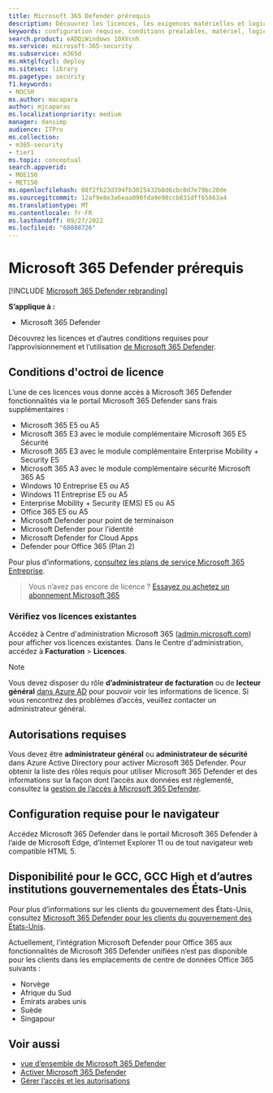 ```yaml
---
title: Microsoft 365 Defender prérequis
description: Découvrez les licences, les exigences matérielles et logicielles, ainsi que d’autres paramètres de configuration pour Microsoft 365 Defender
keywords: configuration requise, conditions préalables, matériel, logiciel, navigateur, Microsoft 365 Defender, M365, licence, E5, A5, EMS, achat
search.product: eADQiWindows 10XVcnh
ms.service: microsoft-365-security
ms.subservice: m365d
ms.mktglfcycl: deploy
ms.sitesec: library
ms.pagetype: security
f1.keywords:
- NOCSH
ms.author: macapara
author: mjcaparas
ms.localizationpriority: medium
manager: dansimp
audience: ITPro
ms.collection:
- m365-security
- tier1
ms.topic: conceptual
search.appverid:
- MOE150
- MET150
ms.openlocfilehash: 08f2fb23d394fb3025432b8d6cbc0d7e79bc20de
ms.sourcegitcommit: 12af9e8e3a6eaa090fda9e98ccb831dff65863a4
ms.translationtype: MT
ms.contentlocale: fr-FR
ms.lasthandoff: 09/27/2022
ms.locfileid: "68088726"
---
```

# <a name="microsoft-365-defender-prerequisites"></a>Microsoft 365 Defender prérequis

[!INCLUDE [Microsoft 365 Defender rebranding](../includes/microsoft-defender.md)]


**S’applique à :**
- Microsoft 365 Defender

Découvrez les licences et d’autres conditions requises pour l’approvisionnement et l’utilisation [de Microsoft 365 Defender](microsoft-365-defender.md).

## <a name="licensing-requirements"></a>Conditions d'octroi de licence
L’une de ces licences vous donne accès à Microsoft 365 Defender fonctionnalités via le portail Microsoft 365 Defender sans frais supplémentaires :

- Microsoft 365 E5 ou A5
- Microsoft 365 E3 avec le module complémentaire Microsoft 365 E5 Sécurité
- Microsoft 365 E3 avec le module complémentaire Enterprise Mobility + Security E5
- Microsoft 365 A3 avec le module complémentaire sécurité Microsoft 365 A5
- Windows 10 Entreprise E5 ou A5
- Windows 11 Entreprise E5 ou A5
- Enterprise Mobility + Security (EMS) E5 ou A5 
- Office 365 E5 ou A5
- Microsoft Defender pour point de terminaison
- Microsoft Defender pour l’identité 
- Microsoft Defender for Cloud Apps
- Defender pour Office 365 (Plan 2)

Pour plus d’informations, [consultez les plans de service Microsoft 365 Entreprise](https://www.microsoft.com/licensing/product-licensing/microsoft-365-enterprise).

> Vous n’avez pas encore de licence ? [Essayez ou achetez un abonnement Microsoft 365](../../commerce/try-or-buy-microsoft-365.md)

### <a name="check-your-existing--licenses"></a>Vérifiez vos licences existantes
Accédez à Centre d'administration Microsoft 365 ([admin.microsoft.com](https://admin.microsoft.com/)) pour afficher vos licences existantes. Dans le Centre d'administration, accédez à **Facturation** > **Licences**.

>[!NOTE]
> Vous devez disposer du rôle **d’administrateur de facturation** ou de **lecteur général** [dans Azure AD](/azure/active-directory/roles/permissions-reference) pour pouvoir voir les informations de licence. Si vous rencontrez des problèmes d’accès, veuillez contacter un administrateur général.

## <a name="required-permissions"></a>Autorisations requises
Vous devez être **administrateur général** ou **administrateur de sécurité** dans Azure Active Directory pour activer Microsoft 365 Defender. Pour obtenir la liste des rôles requis pour utiliser Microsoft 365 Defender et des informations sur la façon dont l’accès aux données est réglementé, consultez la [gestion de l’accès à Microsoft 365 Defender](m365d-permissions.md).

## <a name="browser-requirements"></a>Configuration requise pour le navigateur
Accédez Microsoft 365 Defender dans le portail Microsoft 365 Defender à l’aide de Microsoft Edge, d’Internet Explorer 11 ou de tout navigateur web compatible HTML 5.

## <a name="availability-to-us-gcc-gcc-high-and-other-us-government-institutions"></a>Disponibilité pour le GCC, GCC High et d’autres institutions gouvernementales des États-Unis

Pour plus d’informations sur les clients du gouvernement des États-Unis, consultez [Microsoft 365 Defender pour les clients du gouvernement des États-Unis](usgov.md).

Actuellement, l’intégration Microsoft Defender pour Office 365 aux fonctionnalités de Microsoft 365 Defender unifiées n’est pas disponible pour les clients dans les emplacements de centre de données Office 365 suivants :

- Norvège 
- Afrique du Sud 
- Émirats arabes unis 
- Suède 
- Singapour 


## <a name="related-topics"></a>Voir aussi
- [vue d’ensemble de Microsoft 365 Defender](microsoft-365-defender.md)
- [Activer Microsoft 365 Defender](m365d-enable.md)
- [Gérer l’accès et les autorisations](m365d-permissions.md)
